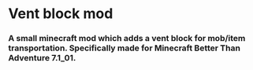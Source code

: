 # Vent block mod

### A small minecraft mod which adds a vent block for mob/item transportation. Specifically made for Minecraft Better Than Adventure 7.1_01.
